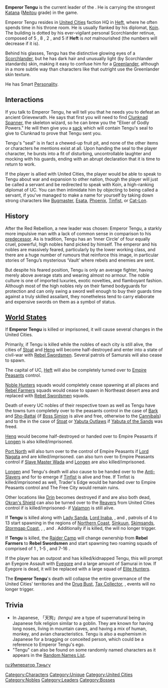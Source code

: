 **Emperor Tengu** is the current leader of the [](02%20-%20Projects%20&%20Wikis/Kenshi/Kenshi%20Wiki/Kenshi%20Wiki%20Template/United_Cities.md). He is carrying the strongest
[Katana](Katana.md "wikilink") ([Meitou](Meitou.md "wikilink") grade) in the
game.

Emperor Tengu resides in [United Cities](02%20-%20Projects%20&%20Wikis/Kenshi/Kenshi%20Wiki/Kenshi%20Wiki%20Template/United_Cities.md "wikilink")
faction HQ in [Heft](Heft.md "wikilink"), where he often spends time in his
throne room. He is usually flanked by his diplomat,
[Koin](Koin.md "wikilink"). The building is dotted by his ever-vigilant
personal Scorchlander retinue, composed of 5 [](Samurai_Elite.md), 8 [](Samurai_Captain.md), 2 [](Samurai_Heavy.md), and 5 [](Jonin_Elite.md) if **Heft** is *not* malnourished (the
numbers will decrease if it is).

Behind his glasses, Tengu has the distinctive glowing eyes of a
[Scorchlander](Scorchlander.md "wikilink"), but he has dark hair and
unusually light (by Scorchlander standards) skin, making it easy to
confuse him for a [Greenlander](Greenlander.md "wikilink"), although in a
more subtle way than characters like [](Stubs_Momuso.md) that outright use the Greenlander skin
texture.

He has Smart [Personality](Personality.md "wikilink").

## Interactions

If you talk to Emperor Tengu, he will tell you that he needs you to
defeat an ancient Grievewrath. He says that first you will need to find
[Clunknad Spanner](Clunknad_Spanner.md "wikilink"), the skeleton wizard, so
he can brew you the "Elixer of Godly Powers." He will then give you a
[sack](Mystery_Sack.md "wikilink") which will contain Tengu's seal to give
to Clunknad to prove that Tengu sent you.

Tengu's "seal" is in fact a chewed-up fruit pit, and none of the other
items or characters he mentions exist at all. Upon handing the seal to
the player character, he bursts into a fit of disturbing, uncontrollable
laughter and mocking with his guards, ending with an abrupt declaration
that it is time to return to work.

If the player is allied with United Cities, the player would be able to
speak to Tengu about war and expansion to other nation, though the
player will just be called a servant and be redirected to speak with
Koin, a high-ranking diplomat of UC. You can then intimidate him by
objecting to being called a servant, if you've managed to make a name
for yourself by taking down strong characters like
[Bugmaster](Bugmaster.md "wikilink"),
[Esata](Esata_the_Stone_Golem.md "wikilink"),
[Phoenix](Holy_Lord_Phoenix.md "wikilink"), [Tinfist](Tinfist.md "wikilink"),
or [Cat-Lon](Mad_Cat-Lon.md "wikilink").

## History

After the Red Rebellion, a new leader was chosen: Emperor Tengu, a
starkly more impulsive man with a lack of common sense in comparison to
his [predecessor](Puppet.md "wikilink"). As is tradition, Tengu has an
‘Inner Circle’ of four equally cruel, powerful, high nobles hand picked
by himself. The emperor and his nobles are massively feared,
particularly by the lower working class, and there are a huge number of
rumours that reinforce this image, in particular stories of Tengu’s
mysterious ‘Vault’ where rebels and enemies are sent.

But despite his feared position, Tengu is only an average fighter,
having merely above average stats and wearing almost no armour. The
noble culture is one of imported luxuries, exotic novelties, and
flamboyant fashion. Although most of the high nobles rely on their famed
bodyguards for protection and can only swing a sword well enough to buy
their guards time against a truly skilled assailant, they nonetheless
tend to carry elaborate and expensive swords on them as a symbol of
status.

## [World States](World_States.md "wikilink")

If **Emperor Tengu** is killed or imprisoned, it will cause several
changes in the United Cities.

Primarily, if Tengu is killed while the nobles of each city is still
alive, the cities of [Stoat](Stoat.md "wikilink") and
[Heng](Heng.md "wikilink") will become half-destroyed and enter into a
state of civil-war with [Rebel Swordsmen](02%20-%20Projects%20&%20Wikis/Kenshi/Kenshi%20Wiki/Kenshi%20Wiki%20Template/Rebel_Swordsmen.md "wikilink").
Several patrols of Samurais will also cease to spawn.

The capital of UC, [Heft](Heft.md "wikilink") will also be completely
turned over to [Empire Peasants](02%20-%20Projects%20&%20Wikis/Kenshi/Kenshi%20Wiki/Kenshi%20Wiki%20Template/Empire_Peasants.md "wikilink") control.

[Noble Hunters](Noble_Hunter.md "wikilink") squads would completely cease
spawning at all places and [Rebel Farmers](Rebel_Farmers.md "wikilink")
squads would cease to spawn in Northeast desert area and replaced with
[Rebel Swordsmen](02%20-%20Projects%20&%20Wikis/Kenshi/Kenshi%20Wiki/Kenshi%20Wiki%20Template/Rebel_Swordsmen.md "wikilink") squads.

Death of every UC nobles of their respective town as well as Tengu have
the towns turn completely over to the peasants control in the case of
[Bark](Bark.md "wikilink") and [Sho-Battai](Sho-Battai.md "wikilink") (if
[Boss Simion](Boss_Simion.md "wikilink") is alive and free, otherwise to
the [Cannibals](02%20-%20Projects%20&%20Wikis/Kenshi/Kenshi%20Wiki/Kenshi%20Wiki%20Template/Cannibals.md "wikilink")) and to the [](02%20-%20Projects%20&%20Wikis/Kenshi/Kenshi%20Wiki/Kenshi%20Wiki%20Template/Tech_Hunters.md) in the case of
[Stoat](Stoat.md "wikilink") or [Yabuta Outlaws](02%20-%20Projects%20&%20Wikis/Kenshi/Kenshi%20Wiki/Kenshi%20Wiki%20Template/Yabuta_Outlaws.md "wikilink")
if [Yabuta of the Sands](Yabuta_of_the_Sands.md "wikilink") was freed.

[Heng](Heng.md "wikilink") would become half-destroyed or handed over to
Empire Peasants if [Longen](Longen.md "wikilink") is also
killed/imprisoned.

[Port North](Port_North.md "wikilink") will also turn over to the control
of Empire Peasants if [Lord Nagata](Lord_Nagata.md "wikilink") and [](Lady_Kana.md) are killed/imprisoned. [](Port_South.md) can also turn over to Empire Peasants
control if [Slave Master Wada](Slave_Master_Wada.md "wikilink") and
[Longen](Longen.md "wikilink") are also killed/imprisoned.

[Longen](Longen.md "wikilink") and Tengu's death will also cause [](Trader's_Edge.md) to be handed over to the
[Anti-Slavers](02%20-%20Projects%20&%20Wikis/Kenshi/Kenshi%20Wiki/Kenshi%20Wiki%20Template/Anti-Slavers.md "wikilink") and for [](The_Free_City.md) to emerge if
[Tinfist](Tinfist.md "wikilink") is alive and free. If Tinfist is
killed/imprisoned as well, Trader's Edge would be handed over to Empire
Peasants control and The Free City would remain ruins.

Other locations like [Drin](Drin.md "wikilink") becomes destroyed if [](Lord_Inaba.md) and [](High_Inquisitor_Valtena.md) are also both dead,
[Okran's Shield](Okran's_Shield.md "wikilink") can also be turned over to
the [Reavers](02%20-%20Projects%20&%20Wikis/Kenshi/Kenshi%20Wiki/Kenshi%20Wiki%20Template/Reavers.md "wikilink") from United Cities control if [](Lady_Tsugi.md) is killed/imprisoned- if
[Valamon](Valamon.md "wikilink") is still alive.

If **Tengu** is killed along with [Lady Sanda](Lady_Sanda.md "wikilink"),
[Lord Inaba](Lord_Inaba.md "wikilink"), [](Lord_Nagata.md), and [](Lord_Yoshinaga.md), patrols of 4 to 13 [](Samurai_Rogue.md) start spawning in the regions of
[Northern Coast](Northern_Coast.md "wikilink"),
[Sinkuun](Sinkuun.md "wikilink"), [Skimsands](Skimsands.md "wikilink"),
[Stormgap Coast](Stormgap_Coast.md "wikilink"), [](The_Eye.md), [](The_Great_Desert.md), and [](The_Outlands.md). Additionally if [](Lady_Tsugi.md) is killed, the [](United_Cities_Assault.md) will no longer trigger.

If **Tengu** is killed, the [Raider Camp](Raider_Camp.md "wikilink") will
change ownership from **Rebel Farmers** to **Rebel Swordsmen** and start
spawning two roaming squads of [](02%20-%20Projects%20&%20Wikis/Kenshi/Kenshi%20Wiki/Kenshi%20Wiki%20Template/Rebel_Swordsmen.md) comprised of 1 [](Rebel_Captain.md), 1-5 [](Rebel_Swordsman.md), and 7-16 [](Rebel_Fighter.md).

If the player has an outpost and has killed/kidnapped Tengu, this will
prompt an Eyegore Assault with [Eyegore](Eyegore.md "wikilink") and a large
amount of Samurai in tow. If Eyegore is dead, it will be replaced with a
large squad of [Elite Hunters](Elite_Hunter.md "wikilink").

The **Emperor Tengu**'s death will collapse the entire governance of the
United Cities' territories and the [Drug Bust](Drug_Bust.md "wikilink"),
[Tax Collector](Tax_Collector.md "wikilink"), [](Tax_Evasion_Enforcement.md), [](Tax_Man_Visit.md) events will no longer trigger.

## Trivia

- In Japanese, 「天狗」*(tengu)* are a type of supernatural being in
  Japanese folk religion similar to a goblin. They are known for having
  long noses, living in mountain caves, and having a mix of human,
  monkey, and avian characteristics. Tengu is also a euphemism in
  Japanese for a bragging or conceited person, which could be a
  reference to Emperor Tengu's ego.
- "Tengu" can also be found on some randomly named characters as it
  appears in the [Random Names List](Random_Names_List.md "wikilink").

[ru:Император Тэньгу](ru:Император_Тэньгу "wikilink")

[Category:Characters](Category:Characters "wikilink")
[Category:Unique](Category:Unique "wikilink") [Category:United
Cities](Category:United_Cities "wikilink")
[Category:Nobles](Category:Nobles "wikilink")
[Category:Leaders](Category:Leaders "wikilink")
[Category:Bosses](Category:Bosses "wikilink")